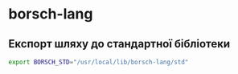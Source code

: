 # borsch-lang

## Експорт шляху до стандартної бібліотеки
```bash
export BORSCH_STD="/usr/local/lib/borsch-lang/std"
```
